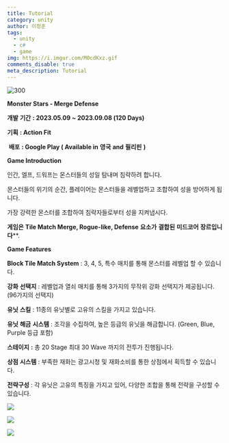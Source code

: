```yaml
---
title: Tutorial
category: unity
author: 이정훈
tags:
  - unity
  - c#
  - game
img: https://i.imgur.com/M0cdKxz.gif
comments_disable: true
meta_description: Tutorial
---
```

![300](https://i.imgur.com/Ub6jGKe.png)


**Monster Stars - Merge Defense**   

**개발** **기간** **: 2023.05.09 ~ 2023.09.08 (120 Days)**

**기획** **: Action Fit** 

 **배포** **: Google Play ( Available in** **영국** **and** **필리핀** **)**  

  

**Game Introduction**

인간, 엘프, 드워프는 몬스터들의 성일 탐내며 침략하려 합니다. 

몬스터들의 위기의 순간, 플레이어는 몬스터들을 레벨업하고 조합하여 성을 방어하게 됩니다. 

가장 강력한 몬스터를 조합하여 침략자들로부터 성을 지켜냅시다.

  

**게임은** **Tile Match Merge, Rogue-like, Defense** **요소가** **결합된** **미드코어** **장르입니다****.

  

**Game Features** 

**Block Tile Match System** : 3, 4, 5, 특수 매치를 통해 몬스터를 레벨업 할 수 있습니다.

**강화** **선택지** : 레벨업과 열쇠 매치를 통해 3가지의 무작위 강화 선택지가 제공됩니다. (96가지의 선택지)

**유닛** **스킬** : 11종의 유닛별로 고유의 스킬을 가지고 있습니다.

**유닛** **해금** **시스템** : 조각을 수집하여, 높은 등급의 유닛을 해금합니다. (Green, Blue, Purple 등급 포함)

**스테이지** **:** 총 20 Stage 최대 30 Wave 까지의 전투가 진행됩니다.

**상점** **시스템** : 부족한 재화는 광고시청 및 재화소비를 통한 상점에서 획득할 수 있습니다.

**전략구성** : 각 유닛은 고유의 특징을 가지고 있어, 다양한 조합을 통해 전략을 구성할 수 있습니다.


![](https://i.imgur.com/zXNouI5.png)

![](https://i.imgur.com/tGVWqkM.jpg)

![](https://i.imgur.com/M0cdKxz.gif)
